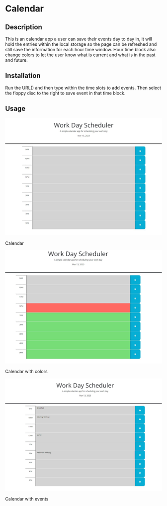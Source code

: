 # Calendar

## Description

This is an calendar app a user can save their events day to day in, it will hold the entries within the local storage so the page can be refreshed and still save the information for each hour time window. Hour time block also change colors to let the user know what is current and what is in the past and future.

## Installation

Run the URL() and then type within the time slots to add events. Then select the floppy disc to the right to save event in that time block.

## Usage

![Calendar](./assets/Images/Calendar.JPG)

Calendar

![Calendar with colors](./assets/Images/Calendar-with-colors.JPG)

Calendar with colors

![Calendar with events](./assets/Images/Calender-with-events.JPG)

Calendar with events
